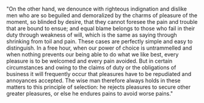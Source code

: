 "On the other hand, we denounce with righteous indignation and dislike men who are so beguiled and demoralized by the charms of pleasure of the moment, so blinded by desire, that they cannot foresee the pain and trouble that are bound to ensue; and equal blame belongs to those who fail in their duty through weakness of will, which is the same as saying through shrinking from toil and pain.
These cases are perfectly simple and easy to distinguish. In a free hour, when our power of choice is untrammelled and when nothing prevents our being able to do what we like best, every pleasure is to be welcomed and every pain avoided.
But in certain circumstances and owing to the claims of duty or the obligations of business it will frequently occur that pleasures have to be repudiated and annoyances accepted.
The wise man therefore always holds in these matters to this principle of selection: he rejects pleasures to secure other greater pleasures, or else he endures pains to avoid worse pains."